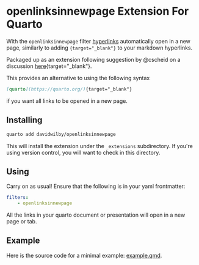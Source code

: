 # openlinksinnewpage Extension For Quarto

With the `openlinksinnewpage` filter [hyperlinks](https://quarto.org/) automatically open in a new page, similarly to adding `{target="_blank"}` to your markdown hyperlinks.

Packaged up as an extension following suggestion by @cscheid on a discussion [here](https://github.com/quarto-dev/quarto-cli/discussions/3169){target="_blank"}.

This provides an alternative to using the following syntax

```md
[quarto](https://quarto.org/){target="_blank"}
```

if you want all links to be opened in a new page.

## Installing

```bash
quarto add davidwilby/openlinksinnewpage
```

This will install the extension under the `_extensions` subdirectory.
If you're using version control, you will want to check in this directory.

## Using

Carry on as usual! Ensure that the following is in your yaml frontmatter:

```yaml
filters:
    - openlinksinnewpage
```

All the links in your quarto document or presentation will open in a new page or tab.

## Example

Here is the source code for a minimal example: [example.qmd](example.qmd).

